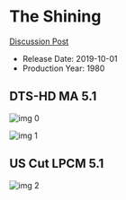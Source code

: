 # The Shining

[Discussion Post](https://www.avsforum.com/threads/bass-eq-for-filtered-movies.2995212/post-56885506)

* Release Date: 2019-10-01
* Production Year: 1980

## DTS-HD MA 5.1

![img 0](https://i.imgur.com/CyNnz9v.jpg)

![img 1](https://i.imgur.com/goFd5m6.png)

## US Cut LPCM 5.1

![img 2](https://i.imgur.com/7YtkcCz.jpg)

